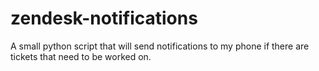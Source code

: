 # zendesk-notifications
A small python script that will send notifications to my phone if there are tickets that need to be worked on.
